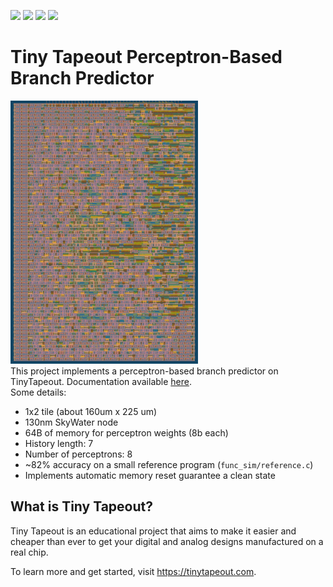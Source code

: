 ![](../../workflows/gds/badge.svg) ![](../../workflows/docs/badge.svg) ![](../../workflows/test/badge.svg) ![](../../workflows/fpga/badge.svg)

# Tiny Tapeout Perceptron-Based Branch Predictor
<img src="docs/render.png" width="300" alt="chip"> \
This project implements a perceptron-based branch predictor on TinyTapeout. Documentation available [here](docs/info.md). \
Some details:
* 1x2 tile (about 160um x 225 um)
* 130nm SkyWater node
* 64B of memory for perceptron weights (8b each)
* History length: 7
* Number of perceptrons: 8
* ~82% accuracy on a small reference program (`func_sim/reference.c`)
* Implements automatic memory reset guarantee a clean state

## What is Tiny Tapeout?
Tiny Tapeout is an educational project that aims to make it easier and cheaper than ever to get your digital and analog designs manufactured on a real chip.

To learn more and get started, visit https://tinytapeout.com.
